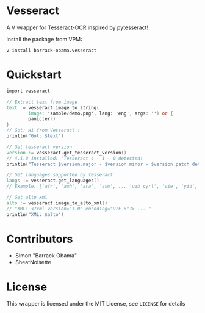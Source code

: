 # Vesseract

A V wrapper for Tesseract-OCR inspired by pytesseract!

Install the package from VPM:
```
v install barrack-obama.vesseract
```
# Quickstart

```v
import vesseract

// Extract text from image
text := vesseract.image_to_string(
        image: 'sample/demo.png', lang: 'eng', args: '') or {
		panic(err)
}
// Got: Hi from Vesseract !
println("Got: $text")

// Get tesseract version
version := vesseract.get_tesseract_version()
// 4.1.0 installed: "Tesseract 4 - 1 - 0 detected!
println("Tesseract $version.major - $version.minor - $version.patch detected!")

// Get languages supported by Tesseract
langs := vesseract.get_languages()
// Example: ['afr', 'amh', 'ara', 'asm', ... 'uzb_cyrl', 'vie', 'yid', 'yor']

// Get alto xml
alto := vesseract.image_to_alto_xml()
// "XML: <?xml version="1.0" encoding="UTF-8"?> ... "
println("XML: $alto")
```
# Contributors

* Simon "Barrack Obama"
* SheatNoisette
# License

This wrapper is licensed under the MIT License, see ```LICENSE``` for details